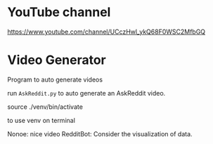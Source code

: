 # YouTube channel

https://www.youtube.com/channel/UCczHwl_ykQ68F0WSC2MfbGQ

# Video Generator

Program to auto generate videos

run `AskReddit.py` to auto generate an AskReddit video.

source ./venv/bin/activate

to use venv on terminal

Nonoe: nice video
RedditBot: Consider the visualization of data.
